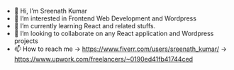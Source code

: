 - 👋 Hi, I’m Sreenath Kumar
- 👀 I’m interested in Frontend Web Development and Wordpress
- 🌱 I’m currently learning React and related stuffs.
- 💞️ I’m looking to collaborate on any React application and Wordpress projects
- 📫 How to reach me -> https://www.fiverr.com/users/sreenath_kumar/ -> https://www.upwork.com/freelancers/~0190ed41fb41744ced                  
<!---
sreenathkumar/sreenathkumar is a ✨ special ✨ repository because its `README.md` (this file) appears on your GitHub profile.
You can click the Preview link to take a look at your changes.
--->

